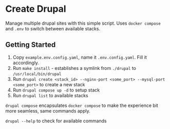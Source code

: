 # Create Drupal

Manage multiple drupal sites with this simple script. Uses `docker compose` and `.env` to switch between available stacks.


## Getting Started

1. Copy `example.env.config.yaml`, name it `.env.config.yaml`. Fill it accordingly.
1. Run `make install` - establishes a symlink from `./drupal` to `/usr/local/bin/drupal`
1. Run `drupal create <stack_id> --nginx-port <some_port> --mysql-port <some_port>` to create a new stack
1. Run `drupal compose up -d` to setup stack
1. Run `drupal list` to available stacks

`drupal compose` encapsulates `docker compose` to make the experience bit more seamless, same commands apply.

`drupal --help` to check for available commands
